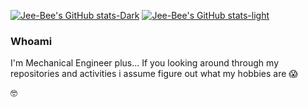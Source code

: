 <!-- ### Hi there 👋 -->

[![Jee-Bee's GitHub stats-Dark](https://github-readme-stats.vercel.app/api?username=Jee-Bee&theme=dark&show_icons=true&hide=contribs&custom_title=Jee-Bee's%20GitHub%20Stats#gh-dark-mode-only)](https://github.com/Jee-Bee/github-readme-stats#gh-dark-mode-only)
[![Jee-Bee's GitHub stats-light](https://github-readme-stats.vercel.app/api?username=Jee-Bee&theme=transparent&show_icons=true&hide=contribs&custom_title=Jee-Bee's%20GitHub%20Stats#gh-light-mode-only)](https://github.com/Jee-Bee/github-readme-stats#gh-light-mode-only)

### Whoami

I'm Mechanical Engineer plus...
If you looking around through my repositories and activities i assume figure out what my hobbies are 😱

🤓

<!--
**Jee-Bee/Jee-Bee** is a ✨ _special_ ✨ repository because its `README.md` (this file) appears on your GitHub profile.

Here are some ideas to get you started:

- 🔭 I’m currently working on ...
- 🌱 I’m currently learning ...
- 👯 I’m looking to collaborate on ...
- 🤔 I’m looking for help with ...
- 💬 Ask me about ...
- 📫 How to reach me: ...
- 😄 Pronouns: ...
- ⚡ Fun fact: ...
-->
